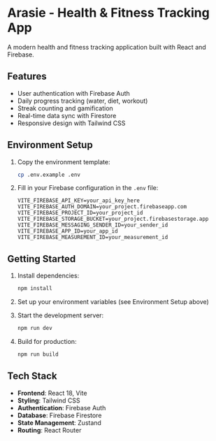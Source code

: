 # Arasie - Health & Fitness Tracking App

A modern health and fitness tracking application built with React and Firebase.

## Features

- User authentication with Firebase Auth
- Daily progress tracking (water, diet, workout)
- Streak counting and gamification
- Real-time data sync with Firestore
- Responsive design with Tailwind CSS

## Environment Setup

1. Copy the environment template:

   ```bash
   cp .env.example .env
   ```

2. Fill in your Firebase configuration in the `.env` file:
   ```
   VITE_FIREBASE_API_KEY=your_api_key_here
   VITE_FIREBASE_AUTH_DOMAIN=your_project.firebaseapp.com
   VITE_FIREBASE_PROJECT_ID=your_project_id
   VITE_FIREBASE_STORAGE_BUCKET=your_project.firebasestorage.app
   VITE_FIREBASE_MESSAGING_SENDER_ID=your_sender_id
   VITE_FIREBASE_APP_ID=your_app_id
   VITE_FIREBASE_MEASUREMENT_ID=your_measurement_id
   ```

## Getting Started

1. Install dependencies:

   ```bash
   npm install
   ```

2. Set up your environment variables (see Environment Setup above)

3. Start the development server:

   ```bash
   npm run dev
   ```

4. Build for production:
   ```bash
   npm run build
   ```

## Tech Stack

- **Frontend**: React 18, Vite
- **Styling**: Tailwind CSS
- **Authentication**: Firebase Auth
- **Database**: Firebase Firestore
- **State Management**: Zustand
- **Routing**: React Router
